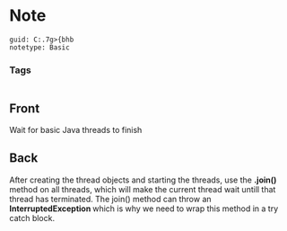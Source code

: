 # Note
```
guid: C:.7g>{bhb
notetype: Basic
```

### Tags
```
```

## Front
Wait for basic Java threads to finish

## Back
After creating the thread objects and starting the threads, use the <b>.join() </b>method on all threads, which will make the current thread wait untill that thread has terminated.
The join() method can throw an <b>InterruptedException </b>which is why we need to wrap this method in a try catch block.
